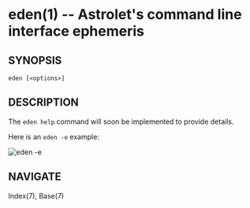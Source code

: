 eden(1) -- Astrolet's command line interface ephemeris
======================================================

## SYNOPSIS

`eden [<options>]`


## DESCRIPTION

The `eden help` command will soon be implemented to provide details.

Here is an `eden -e` example:

![eden -e](http://astrolet.github.com/eden/images/e.png)


## NAVIGATE

Index(7), Base(7)
